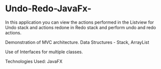 # Undo-Redo-JavaFx-

In this application you can view the actions performed in the Listview for Undo stack and actions redone in Redo stack and perform undo and redo actions.

Demonstration of MVC architecture.
Data Structures - Stack, ArrayList

Use of Interfaces for multiple classes.

Technologies Used:
JavaFX
